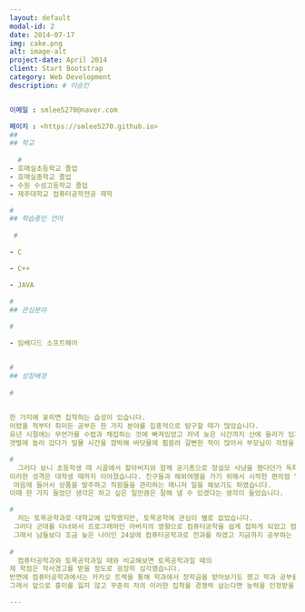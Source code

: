 ```yaml
---
layout: default
modal-id: 2
date: 2014-07-17
img: cake.png
alt: image-alt
project-date: April 2014
client: Start Bootstrap
category: Web Development
description: # 이승민


이메일 : smlee5270@naver.com

페이지 : <https://smlee5270.github.io>
##
## 학교
  
  #
- 호매실초등학교 졸업
- 호매실중학교 졸업
- 수원 수성고등학교 졸업
- 제주대학교 컴퓨터공학전공 재학

#
## 학습중인 언어
  
 #

- C

- C++

- JAVA

#
## 관심분야
  
#

- 임베디드 소프트웨어


#
## 성장배경
  
#
  

한 가지에 꽂히면 집착하는 습성이 있습니다. 
어렸을 적부터 취미든 공부든 한 가지 분야를 집중적으로 탐구할 때가 많았습니다. 
유년 시절에는 무언가를 수렵과 채집하는 것에 빠져있었고 저녁 늦은 시간까지 산에 올라가 있거나 
갯벌에 놀러 갔다가 밀물 시간을 깜박해 바닷물에 휩쓸려 갈뻔한 적이 많아서 부모님이 걱정을 많이 하셨습니다.

#
  그러다 보니 초등학생 때 시골에서 할아버지와 함께 공기총으로 청설모 사냥을 했다던가 독특한 경험을 많이 해본 것 같습니다. 
이러한 성격은 대학생 때까지 이어졌습니다. 친구들과 해외여행을 가기 위해서 시작한 편의점 일이
 마음에 들어서 상품을 발주하고 직원들을 관리하는 매니저 일을 해보기도 하였습니다. 
이때 한 가지 들었던 생각은 하고 싶은 일만큼은 잘해 낼 수 있겠다는 생각이 들었습니다. 

#
  저는 토목공학과로 대학교에 입학했지만, 토목공학에 관심이 별로 없었습니다. 
 그러다 군대를 다녀와서 프로그래머인 아버지의 영향으로 컴퓨터공학을 쉽게 접하게 되었고 컴퓨터공학에 흥미를 느끼기 시작했습니다. 
 그래서 남들보다 조금 늦은 나이인 24살에 컴퓨터공학과로 전과를 하였고 지금까지 공부하는 것이 진행 중입니다. 
 
#
  컴퓨터공학과와 토목공학과일 때와 비교해보면 토목공학과일 때의 
제 학점은 학사경고를 받을 정도로 굉장히 심각했습니다. 
반면에 컴퓨터공학과에서는 카카오 트랙을 통해 학과에서 장학금을 받아보기도 했고 학과 공부를 열심히 해본 것 같다는 느낌이 들었습니다. 
그래서 앞으로 흥미를 잃지 않고 꾸준히 저의 이러한 집착을 경쟁력 삼는다면 능력을 인정받을 수 있겠다는 자신감이 있습니다.              

---
```

